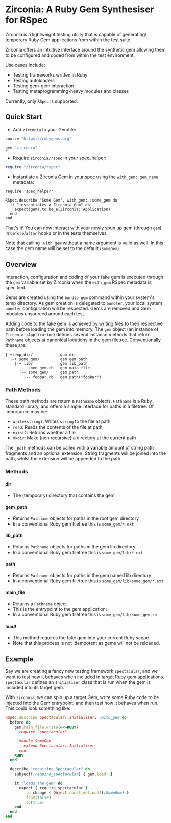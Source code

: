 # Zirconia: A Ruby Gem Synthesiser for RSpec

Zirconia is a lightweight testing utility that is capable of generating\ temporary Ruby Gem applications from within the test suite. 

Zirconia offers an intuitive interface around the synthetic gem allowing them to be configured and coded from within the test environment.

Use cases include:
- Testing frameworks written in Ruby
- Testing autoloaders
- Testing gem-gem interaction
- Testing metaprogramming-heavy modules and classes

Currently, only `RSpec` is supported.


## Quick Start

- Add `zirconia` to your Gemfile:

```ruby
source "https://rubygems.org"

gem "zirconia"
```

- Require `zirconia/rspec` in your spec_helper:
```ruby
require "zirconia/rspec"
```

- Instantiate a Zirconia Gem in your spec using the `with_gem: gem_name` metadata:
```rspec
require 'spec_helper'

RSpec.describe "Some Gem", with_gem: :some_gem do
  it "instantiates a Zirconia Gem" do
    expect(gem).to be_a(Zirconia::Application)
  end
end
```

That's it! You can now interact with your newly spun up gem (through `gem`) in `before`/`after` hooks or in the tests themselves.

Note that calling `:with_gem` without a name argument is valid as well. In this case the gem name will be set to the default (`SomeGem`).


## Overview

Interaction, configuration and coding of your fake gem is executed through the `gem` variable set by Zirconia when the `with_gem` RSpec metadata is specified.

Gems are created using the `bundle gem` command within your system's temp directory. As gem creation is delegated to `bundler`, your local system `bundler` configuration will be respected. Gems are removed and Gem modules unsourced around each test.

Adding code to the fake gem is achieved by writing files to their respective path before loading the gem into memory. The `gem` object (an instance of `Zirconia::Application`) defines several instance methods that return `Pathname` objects at canonical locations in the gem filetree. Conventionally these are:

```
|-+temp_dir/            gem.dir
  |-+ some_gem/         gem.gem_path
    |-+ lib/            gem.lib_path
      |-- some_gem.rb   gem.main_file
      |-+ some_gem/     gem.path
        |-- foobar.rb   gem.path("foobar")
```

### Path Methods

These path methods are return a `Pathname` objects. `Pathname` is a Ruby standard library, and offers a simple interface for paths in a filetree. Of importance may be:
- `write(string)`: Writes `string` to the file at path
- `read`: Reads the contents of the file at path
- `exist?`: Returns whether a file 
- `mkdir`: Make (non recursive) a directory at the current path

The `_path` methods can be called with a variable amount of string path fragments and an optional extension. String fragments will be joined into the path, whilst the extension will be appended to the path


### Methods

#### dir
- The (temporary) directory that contains the gem

#### gem_path
- Returns `Pathname` objects for paths in the root gem directory
- In a conventional Ruby gem filetree this is `some_gem/*.ext`

#### lib_path
- Returns `Pathname` objects for paths in the gem lib directory
- In a conventional Ruby gem filetree this is `some_gem/lib/*.ext`

#### path
- Returns `Pathname` objects for paths in the gem named lib directory
- In a conventional Ruby gem filetree this is `some_gem/lib/some_gem/*.ext`

#### main_file
- Returns a `Pathname` object
- This is the entrypoint to the gem application:
- In a conventional Ruby gem filetree this is `some_gem/lib/some_gem.rb`

#### load!
- This method requires the fake gem into your current Ruby scope.
- Note that this process is not idempotent as gems will not be reloaded.


## Example

Say we are creating a fancy new testing framework `spectacular`, and we want to test how it behaves when included in target Ruby gem applications. `spectacular` defines an `Initialiser` class that is run when the gem is included into its target gem.

With `zirconia`, we can spin up a target Gem, write some Ruby code to be injected into the Gem entrypoint, and then test how it behaves when run. This could look something like:

```ruby
RSpec.describe Spectacular::Initialiser, :with_gem do
  before do
    gem.main_file.write(<<~RUBY)
      require "spectacular"

      module SomeGem
        extend Spectacular::Initialiser
      end
    RUBY
  end

  describe "requiring Spectacular" do
    subject(:require_spectacular) { gem.load! }

    it "loads the gem" do
      expect { require_spectacular }
        .to change { Object.const_defined?(:SomeGem) }
        .from(false)
        .to(true)
    end
  end
end
```
